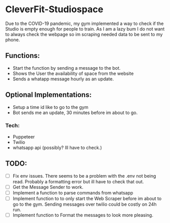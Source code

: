 # CleverFit-Studiospace
Due to the COVID-19 pandemic, my gym implemented a way to check if the Studio is empty enough for people to train. As I am a lazy bum I do not want to always check the webpage so im scraping needed data to be sent to my phone.


 ## Functions: 
* Start the function by sending a message to the bot.
* Shows the User the availability of space from the website
* Sends a whatapp message hourly as an update.


## Optional Implementations:

* Setup a time id like to go to the gym 
* Bot sends me an update, 30 minutes before im about to go.


### Tech: 
* Puppeteer
* Twilio
* whatsapp api (possibly? Ill have to check.)


## TODO:
* [ ] Fix env issues. There seems to be a problem with the .env not being read. Probably a formatting error but ill have to check that out.
* [ ] Get the Message Sender to work. 
* [ ] Implement a function to parse commands from whatsapp
* [ ] Implement function to to only start the Web Scraper before im about to go to the gym. Sending messages over twilio could be costly on 24h run. 
* [ ] Implement function to Format the messages to look more pleasing. 
